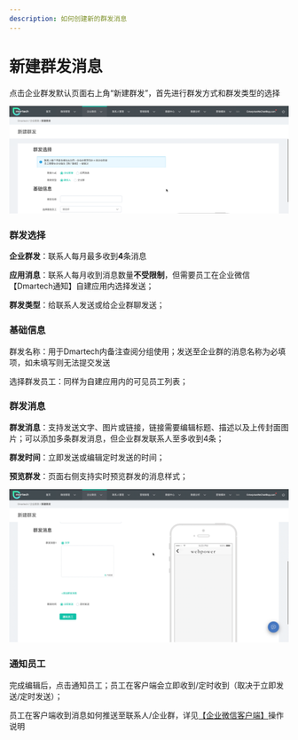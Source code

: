 ```yaml
---
description: 如何创建新的群发消息
---
```


# 新建群发消息

点击企业群发默认页面右上角“新建群发”，首先进行群发方式和群发类型的选择

![&#x70B9;&#x51FB;&#x65B0;&#x5EFA;&#x7FA4;&#x53D1;&#x8FDB;&#x5165;&#x7F16;&#x8F91;&#x6A21;&#x5F0F;](../../.gitbook/assets/24%20%281%29.png)

### **群发选择**

**企业群发**：联系人每月最多收到**4**条消息

**应用消息**：联系人每月收到消息数量**不受限制**，但需要员工在企业微信【Dmartech通知】自建应用内选择发送；

**群发类型**：给联系人发送或给企业群聊发送；

### **基础信息**

群发名称：用于Dmartech内备注查阅分组使用；发送至企业群的消息名称为必填项，如未填写则无法提交发送

选择群发员工：同样为自建应用内的可见员工列表；

### **群发消息**

**群发消息**：支持发送文字、图片或链接，链接需要编辑标题、描述以及上传封面图片；可以添加多条群发消息，但企业群发联系人至多收到4条；

**群发时间**：立即发送或编辑定时发送的时间；

**预览群发**：页面右侧支持实时预览群发的消息样式；

![](../../.gitbook/assets/25%20%281%29.png)

### 通知员工

完成编辑后，点击通知员工；员工在客户端会立即收到/定时收到（取决于立即发送/定时发送）；

员工在客户端收到消息如何推送至联系人/企业群，详见[【企业微信客户端】](../qi-ye-wei-xin-ke-hu-duan.md)操作说明

